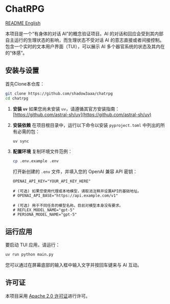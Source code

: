 # ChatRPG

[README English](README_EN.md)

本项目是一个“有身体的对话 AI”的概念验证项目。AI 的对话和回应会受到其内部自主运行的生理状态的影响，而生理状态不受对话 AI 的意志直接或者间接控制。
包含一个实时的文本用户界面（TUI），可以展示 AI 多个器官系统的状态及其内在的“体感”。

## 安装与设置

首先Clone本仓库：

```bash
git clone https://github.com/shadow3aaa/chatrpg
cd chatrpg
```

1. **安装 `uv`**
    如果您尚未安装 `uv`，请遵循其官方安装指南：
    [https://github.com/astral-sh/uv](https://github.com/astral-sh/uv)

2. **安装依赖**
    在项目根目录中，运行以下命令以安装 `pyproject.toml` 中列出的所有必需的包：

    ```bash
    uv sync
    ```

3. **配置环境**
    复制环境文件范例：

    ```bash
    cp .env.example .env
    ```

    打开新创建的 `.env` 文件，并填入您的 OpenAI 兼容 API 密钥：

    ```dotenv
    OPENAI_API_KEY="YOUR_API_KEY_HERE"

    # (可选) 如果您使用代理或本地模型，请取消注释并设置API的基础地址。
    # OPENAI_API_BASE="https://api.example.com/v1"

    # (可选) 用于不同任务的模型名称。目前对模型本身没有要求。
    # REFLEX_MODEL_NAME="gpt-5"
    # PERSONA_MODEL_NAME="gpt-5"
    ```

## 运行应用

要启动 TUI 应用，请运行：

```bash
uv run python main.py
```

您可以通过在屏幕底部的输入框中输入文字并按回车键来与 AI 互动。

## 许可证

本项目采用 [Apache 2.0 许可证](http://www.apache.org/licenses/LICENSE-2.0)进行许可。
